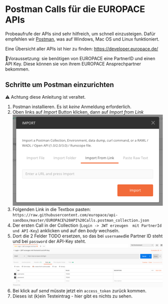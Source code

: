 # Postman Calls für die EUROPACE APIs

Probeaufrufe der APIs sind sehr hilfreich, um schnell einzusteigen. Dafür empfehlen wir [Postman](https://www.getpostman.com/), was auf Windows, Mac OS und Linux funktioniert.

Eine Übersicht aller APIs ist hier zu finden: https://developer.europace.de/

📣Voraussetzung: sie benötigen von EUROPACE eine PartnerID und einen API Key. Diese können sie von ihrem EUROPACE Ansprechpartner bekommen.


## Schritte um Postman einzurichten

⚠️ Achtung diese Anleitung ist veraltet.

1. Postman installieren. Es ist *keine* Anmeldung erforderlich.
1. Oben links auf _Import_ Button klicken, dann auf _Import from Link_
![](screen1.png)
4. Folgenden Link in die Textbox pasten: `https://raw.githubusercontent.com/europace/api-sandbox/master/EUROPACE%20API%20Calls.postman_collection.json`
5. Der ersten Call in der Collection (`Login -> JWT erzeugen  mit PartnerId und API-Key`) anklicken und auf den _body_ wechseln.
1. Dort die 2 Felder TODO ersetzen, so das bei `username`die Partner ID steht und bei `password` der API-Key steht.
![](screen2.png)
1. Bei klick auf _send_ müsste jetzt ein `access_token` zurück kommen.
1. Dieses ist (k)ein Testeintrag - hier gibt es nichts zu sehen.
